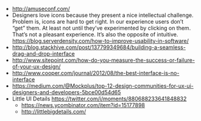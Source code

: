 - http://amuseconf.com/
- Designers love icons because they present a nice intellectual challenge. Problem is, icons are hard to get right. In our experience users don’t “get” them. At least not until they’ve experimented by clicking on them. That’s not a pleasant experience. It’s also the opposite of intuitive. https://blog.serverdensity.com/how-to-improve-usability-in-software/
- http://blog.stackhive.com/post/137799349684/building-a-seamless-drag-and-drop-interface
- http://www.sitepoint.com/how-do-you-measure-the-success-or-failure-of-your-ux-design/
- http://www.cooper.com/journal/2012/08/the-best-interface-is-no-interface
- https://medium.com/@Mockplus/top-12-design-communities-for-ux-ui-designers-and-developers-5bce00d54d65
- Little UI Details https://twitter.com/i/moments/880688233641848832
  - https://news.ycombinator.com/item?id=15177898
  - http://littlebigdetails.com/
